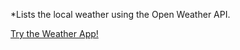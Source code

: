 *Lists the local weather using the Open Weather API.

<a href="http://codepen.io/neeraj-lad/pen/dGadyX">Try the Weather App!</a>
